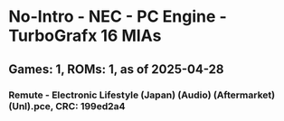 # No-Intro - NEC - PC Engine - TurboGrafx 16 MIAs
## Games: 1, ROMs: 1, as of 2025-04-28

### Remute - Electronic Lifestyle (Japan) (Audio) (Aftermarket) (Unl).pce, CRC: 199ed2a4
